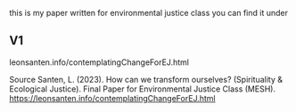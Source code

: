 this is my paper written for environmental justice class 
you can find it under

## V1
leonsanten.info/contemplatingChangeForEJ.html


Source
Santen, L. (2023). How can we transform ourselves? (Spirituality & Ecological Justice). Final Paper for Environmental Justice Class (MESH). https://leonsanten.info/contemplatingChangeForEJ.html

